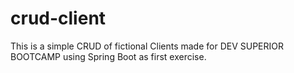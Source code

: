 # crud-client
This is a simple CRUD of fictional Clients made for DEV SUPERIOR BOOTCAMP using Spring Boot as first exercise.
